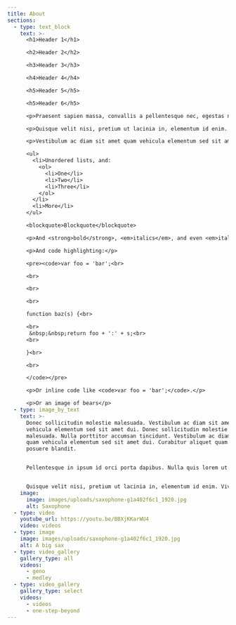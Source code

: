 ```yaml
---
title: About
sections:
  - type: text_block
    text: >-
      <h1>Header 1</h1>

      <h2>Header 2</h2>

      <h3>Header 3</h3>

      <h4>Header 4</h4>

      <h5>Header 5</h5>

      <h5>Header 6</h5>

      <p>Praesent sapien massa, convallis a pellentesque nec, egestas non nisi. Nulla quis lorem ut libero malesuada feugiat. Curabitur non nulla sit amet nisl tempus convallis quis ac lectus.</p>

      <p>Quisque velit nisi, pretium ut lacinia in, elementum id enim. Curabitur arcu erat, accumsan id imperdiet et, porttitor at sem. Praesent sapien massa, convallis a pellentesque nec, egestas non nisi.</p>

      <p>Vestibulum ac diam sit amet quam vehicula elementum sed sit amet dui. Vestibulum ac diam sit amet quam vehicula elementum sed sit <a href="http://localhost:3000/">amet</a> dui. Sed porttitor lectus nibh. Vivamus magna justo, lacinia eget consectetur sed, convallis at tellus. Cras ultricies ligula sed magna dictum porta. Pellentesque in ipsum id orci porta dapibus.</p>

      <ul>
        <li>Unordered lists, and:
          <ol>
            <li>One</li>
            <li>Two</li>
            <li>Three</li>
          </ol>
        </li>
        <li>More</li>
      </ul>

      <blockquote>Blockquote</blockquote>

      <p>And <strong>bold</strong>, <em>italics</em>, and even <em>italics and later</em> <em><strong>bold</strong></em>. Even <del>strikethrough</del>. <a href="https://markdowntohtml.com/">A link</a> to somewhere.</p>

      <p>And code highlighting:</p>

      <pre><code>var foo = 'bar';<br>

      <br>

      <br>

      <br>

      function baz(s) {<br>

      <br>
       &nbsp;&nbsp;return foo + ':' + s;<br>
      <br>

      }<br>

      <br>

      </code></pre>

      <p>Or inline code like <code>var foo = 'bar';</code>.</p>

      <p>Or an image of bears</p>
  - type: image_by_text
    text: >-
      Donec sollicitudin molestie malesuada. Vestibulum ac diam sit amet quam
      vehicula elementum sed sit amet dui. Donec sollicitudin molestie
      malesuada. Nulla porttitor accumsan tincidunt. Vestibulum ac diam sit amet
      quam vehicula elementum sed sit amet dui. Curabitur aliquet quam id dui
      posuere blandit.


      Pellentesque in ipsum id orci porta dapibus. Nulla quis lorem ut libero malesuada feugiat. Cras ultricies ligula sed magna dictum porta. Pellentesque in ipsum id orci porta dapibus. Mauris blandit aliquet elit, eget tincidunt nibh pulvinar a. Donec rutrum congue leo eget malesuada.


      Quisque velit nisi, pretium ut lacinia in, elementum id enim. Vivamus magna justo, lacinia eget consectetur sed, convallis at tellus. Donec sollicitudin molestie malesuada. Curabitur arcu erat, accumsan id imperdiet et, porttitor at sem. Cras ultricies ligula sed magna dictum porta. Sed porttitor lectus nibh.
    image:
      image: images/uploads/saxophone-g1a402f6c1_1920.jpg
      alt: Saxophone
  - type: video
    youtube_url: https://youtu.be/BBXjKKarWU4
    video: videos
  - type: image
    image: images/uploads/saxophone-g1a402f6c1_1920.jpg
    alt: A big sax
  - type: video_gallery
    gallery_type: all
    videos:
      - geno
      - medley
  - type: video_gallery
    gallery_type: select
    videos:
      - videos
      - one-step-beyond
---
```

